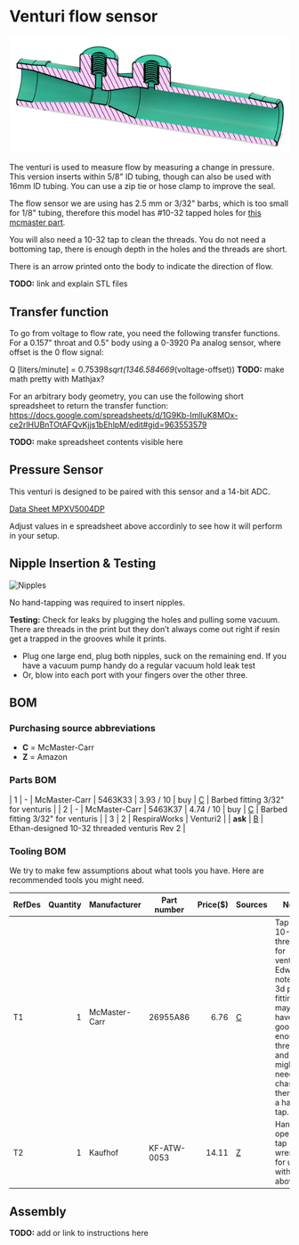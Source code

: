 # Venturi flow sensor

![Rendering](screenshot.png)

The venturi is used to measure flow by measuring a change in pressure.
This version inserts within 5/8" ID tubing, though can also be used with 16mm ID tubing. 
You can use a zip tie or hose clamp to improve the seal. 

The flow sensor we are using has 2.5 mm or 3/32" barbs, which is too small for 1/8" tubing, therefore this model has #10-32 tapped holes for [this mcmaster part](https://www.mcmaster.com/5463k33).

You will also need a 10-32 tap to clean the threads. You do not need a bottoming tap, there is enough depth in the holes and the threads are short.

There is an arrow printed onto the body to indicate the direction of flow. 


**TODO:** link and explain STL files

## Transfer function

To go from voltage to flow rate, you need the following transfer functions.
For a 0.157" throat and 0.5" body using a 0-3920 Pa analog sensor, where offset is the 0 flow signal:

Q [liters/minute] = 0.75398*sqrt(1346.584669*(voltage-offset))
**TODO:** make math pretty with Mathjax?

For an arbitrary body geometry, you can use the following short spreadsheet to return the transfer function:
https://docs.google.com/spreadsheets/d/1G9Kb-ImlluK8MOx-ce2rlHUBnTOtAFQvKjjs1bEhlpM/edit#gid=963553579

**TODO:** make spreadsheet contents visible here

## Pressure Sensor

This venturi is designed to be paired with this sensor and a 14-bit ADC. 

[Data Sheet MPXV5004DP](https://www.nxp.com/docs/en/data-sheet/MPXV5004G.pdf)

Adjust values in e spreadsheet above accordinly to see how it will perform in your setup. 

## Nipple Insertion & Testing

![Nipples](venturi-nipples.jpg)

No hand-tapping was required to insert nipples. 

**Testing:**
Check for leaks by plugging the holes and pulling some vacuum. There are threads in the print but they don’t always come out right if resin get a trapped in the grooves while it prints.
* Plug one large end, plug both nipples, suck on the remaining end.  If you have a vacuum pump handy do a regular vacuum hold leak test
* Or, blow into each port with your fingers over the other three.

## BOM

### Purchasing source abbreviations

* **C** = McMaster-Carr
* **Z** = Amazon

### Parts BOM

| 1      |        - | McMaster-Carr | 5463K33             | 3.93 / 10    | buy       | [C][1mcmc]      | Barbed fitting 3/32" for venturis |
| 2      |        - | McMaster-Carr | 5463K37             | 4.74 / 10    | buy       | [C][2mcmc]      | Barbed fitting 3/32" for venturis |
| 3     |        2 | RespiraWorks  | Venturi2            |              | **ask**   | [B][3rw]       | Ethan-designed 10-32 threaded venturis Rev 2 |

[1mcmc]:   https://www.mcmaster.com/5463K33
[2mcmc]:   https://www.mcmaster.com/5463K37
[3rw]:    ../../2_Research_&_Development/Project-Venturi/README.md

### Tooling BOM

We try to make few assumptions about what tools you have. Here are recommended tools you might need.

| RefDes | Quantity | Manufacturer  | Part number         | Price($) | Sources         | Notes |
| ------ |---------:| ------------- | ------------------- | --------:|-----------------| ----- |
| T1     |        1 | McMaster-Carr | 26955A86            |     6.76 | [C][t1mcmc]     | Tap for 10-32 threads for venturis. Edwin notes that 3d printed fittings may not have good enough threads and you might need to chase them with a hand tap. |
| T2     |        1 | Kaufhof       | KF-ATW-0053         |    14.11 | [Z][t2amzn]     | Hand-operated tap wrenches, for use with T1 above 

[t1mcmc]:https://www.mcmaster.com/26955A86
[t2amzn]:https://www.amazon.com/gp/product/B003GKJYKI

## Assembly

**TODO:** add or link to instructions here
